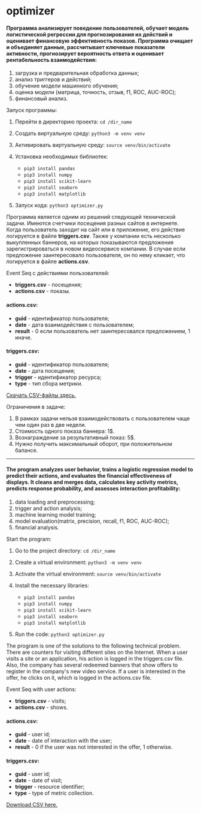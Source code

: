 # optimizer

#### Программа анализирует поведение пользователей, обучает модель логистической регрессии для прогнозирования их действий и оценивает финансовую эффективность показов. Программа очищает и объединяет данные, рассчитывает ключевые показатели активности, прогнозирует вероятность ответа и оценивает рентабельность взаимодействия:

1. загрузка и предварительная обработка данных;
2. анализ триггеров и действий;
3. обучение модели машинного обучения;
4. оценка модели (матрица, точность, отзыв, f1, ROC, AUC-ROC);
5. финансовый анализ.

Запуск программы:

1. Перейти в директорию проекта: `cd /dir_name`
  
3. Создать виртуальную среду: `python3 -m venv venv`
   
4. Активировать виртуальную среду: `source venv/bin/activate`

5. Установка необходимых библиотек:
      - `pip3 install pandas`
      - `pip3 install numpy`
      - `pip3 install scikit-learn`
      - `pip3 install seaborn`
      - `pip3 install matplotlib`
        
6. Запуск кода: `python3 optimizer.py`



Программа является одним из решений следующей технической задачи. Имеются счетчики посещения разных сайтов в интернете. Когда пользователь заходит на сайт или в приложение, его действие логируется в файле **triggers.csv**. Также у компании есть несколько выкупленных баннеров, на которых показываются предложения зарегистрироваться в новом видеосервисе компании. В случае если предложение заинтересовало пользователя, он по нему кликает, что логируется в файле **actions.csv**.

Event Seq с действиями пользователей:
- **triggers.csv** - посещения;
- **actions.csv** - показы.

#### actions.csv:
  - **guid** - идентификатор пользователя;
  - **date** - дата взаимодействия с пользователем;
  - **result** - 0 если пользователь нет заинтересовался предложением, 1 иначе.

#### triggers.csv:

- **guid** - идентификатор пользователя;
- **date** - дата посещения;
- **trigger** - идентификатор ресурса;
- **type** - тип сбора метрики.

[Cкачать CSV-файлы здесь.](https://disk.yandex.ru/d/KetMP60FvKsK9Q)


Ограничения в задаче:
1. В рамках задачи нельзя взаимодействовать с пользователем чаще чем один раз в две недели. 
2. Стоимость одного показа баннера: 1$. 
3. Вознаграждение за результативный показ: 5$. 
4. Нужно получить максимальный оборот, при положительном балансе. 



---

#### The program analyzes user behavior, trains a logistic regression model to predict their actions, and evaluates the financial effectiveness of displays. It cleans and merges data, calculates key activity metrics, predicts response probability, and assesses interaction profitability:

1. data loading and preprocessing;
2. trigger and action analysis;
3. machine learning model training;
4. model evaluation(matrix, precision, recall, f1, ROC, AUC-ROC);
5. financial analysis.

Start the program:

1. Go to the project directory: `cd /dir_name`

2. Create a virtual environment: `python3 -m venv venv`

3. Activate the virtual environment: `source venv/bin/activate`

4. Install the necessary libraries:
      - `pip3 install pandas`
      - `pip3 install numpy`
      - `pip3 install scikit-learn`
      - `pip3 install seaborn`
      - `pip3 install matplotlib`

5. Run the code: `python3 optimizer.py`


The program is one of the solutions to the following technical problem. There are counters for visiting different sites on the Internet. When a user visits a site or an application, his action is logged in the triggers.csv file. Also, the company has several redeemed banners that show offers to register in the company's new video service. If a user is interested in the offer, he clicks on it, which is logged in the actions.csv file.

Event Seq with user actions:
- **triggers.csv** - visits;
- **actions.csv** - shows.

#### actions.csv:
  - **guid** - user id;
  - **date** - date of interaction with the user;
  - **result** - 0 if the user was not interested in the offer, 1 otherwise.

#### triggers.csv:

- **guid** - user id;
- **date** - date of visit;
- **trigger** - resource identifier;
- **type** - type of metric collection.

[Download CSV here.](https://disk.yandex.ru/d/KetMP60FvKsK9Q)
